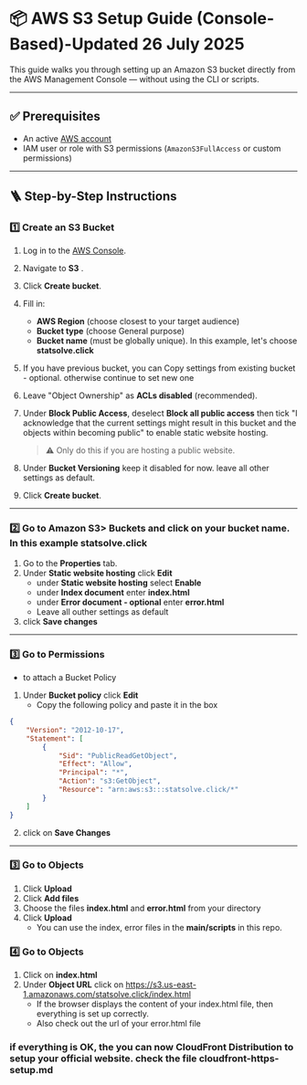 # 📦 AWS S3 Setup Guide (Console-Based)-Updated 26 July 2025

This guide walks you through setting up an Amazon S3 bucket directly from the AWS Management Console — without using the CLI or scripts.

---

## ✅ Prerequisites

- An active [AWS account](https://aws.amazon.com/)
- IAM user or role with S3 permissions (`AmazonS3FullAccess` or custom permissions)

---

## 🪜 Step-by-Step Instructions

### 1️⃣ Create an S3 Bucket

1. Log in to the [AWS Console](https://console.aws.amazon.com/).
2. Navigate to **S3** .
3. Click **Create bucket**.
4. Fill in:
   - **AWS Region** (choose closest to your target audience)
   - **Bucket type** (choose General purpose)
   - **Bucket name** (must be globally unique). In this example, let's choose **statsolve.click**
5. If you have previous bucket, you can Copy settings from existing bucket - optional. otherwise continue to set new one
   
6. Leave "Object Ownership" as **ACLs disabled** (recommended).
7. Under **Block Public Access**, deselect **Block all public access** then tick "I acknowledge that the current settings might result in this bucket and the objects within becoming public" to enable static website hosting.
   > ⚠️ Only do this if you are hosting a public website.
8. Under **Bucket Versioning** keep it disabled for now. leave all other settings as default.
9. Click **Create bucket**.

---

### 2️⃣ Go to Amazon S3> Buckets and click on your bucket name. In this example **statsolve.click**

1. Go to the **Properties** tab.
2. Under **Static website hosting** click **Edit**
   - under **Static website hosting** select **Enable**
   - under **Index document** enter **index.html**
   - under **Error document - optional** enter **error.html**
   - Leave all outher settings as default
3. click **Save changes**

---

### 3️⃣ Go to **Permissions**
- to attach a Bucket Policy

1. Under **Bucket policy** click **Edit**
   - Copy the following policy and paste it in the box
```json
{
    "Version": "2012-10-17",
    "Statement": [
        {
            "Sid": "PublicReadGetObject",
            "Effect": "Allow",
            "Principal": "*",
            "Action": "s3:GetObject",
            "Resource": "arn:aws:s3:::statsolve.click/*"
        }
    ]
}

```

2. click on **Save Changes**

---

### 3️⃣ Go to **Objects**
1. Click **Upload**
2. Click **Add files**
3. Choose the files **index.html** and **error.html** from your directory
4. Click **Upload**
   - You can use the index, error files in the **main/scripts** in this repo.
  
### 4️⃣ Go to **Objects**
1. Click on **index.html**
2. Under **Object URL** click on https://s3.us-east-1.amazonaws.com/statsolve.click/index.html
   - If the browser displays the content of your index.html file, then everything is set up correctly.
   - Also check out the url of your error.html file

### if everything is OK, the you can now CloudFront Distribution to setup your official website. check the file **cloudfront-https-setup.md**


